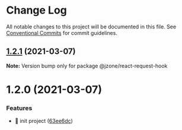 # Change Log

All notable changes to this project will be documented in this file.
See [Conventional Commits](https://conventionalcommits.org) for commit guidelines.

## [1.2.1](https://github.com/zhixiaoqiang/react-hooks/compare/@jzone/react-request-hook@1.2.0...@jzone/react-request-hook@1.2.1) (2021-03-07)

**Note:** Version bump only for package @jzone/react-request-hook





# 1.2.0 (2021-03-07)


### Features

* :tada: init project ([63ee6dc](https://github.com/zhixiaoqiang/react-hooks/commit/63ee6dcaa3b7eed9901efa09371848419dc9af8f))
